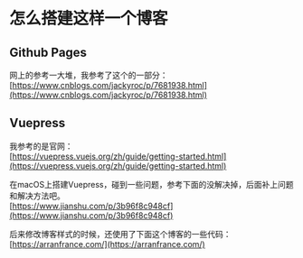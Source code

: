 # 怎么搭建这样一个博客

## Github Pages

网上的参考一大堆，我参考了这个的一部分：  
[https://www.cnblogs.com/jackyroc/p/7681938.html](https://www.cnblogs.com/jackyroc/p/7681938.html)

## Vuepress

我参考的是官网：  
[https://vuepress.vuejs.org/zh/guide/getting-started.html](https://vuepress.vuejs.org/zh/guide/getting-started.html)

在macOS上搭建Vuepress，碰到一些问题，参考下面的没解决掉，后面补上问题和解决方法吧。  
[https://www.jianshu.com/p/3b96f8c948cf](https://www.jianshu.com/p/3b96f8c948cf)

后来修改博客样式的时候，还使用了下面这个博客的一些代码：  
[https://arranfrance.com/](https://arranfrance.com/)

<!-- TODO 在macOS上搭建Vuepress，碰到一些问题，参考下面的没解决掉，后面补上问题和解决方法吧 -->